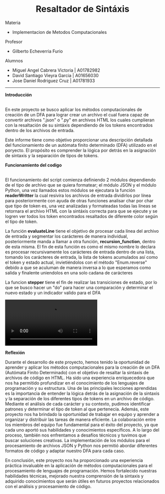 <h1 style="text-align: center">Resaltador de Sintáxis</h1>
<p> Materia

<ul>
<li> Implementacion de Metodos Computacionales
</ul>

<p> Profesor 

<ul>
<li> Gilberto Echeverria Furio
</ul>





<p>Alumnos</p>

<ul>

<li>Miguel Angel Cabrera Victoria | A01782982

<li> David Santiago Vieyra Garcia | A01656030

<li>Jose Daniel Rodriguez Cruz    | A01781933

</ul>

<hr>
<b> Introducción </b>
<br>
<br>

<p>En este proyecto se busco aplicar los métodos computacionales de creación de un DFA para lograr crear un archivo el cual fuera capaz de convertir archivos ".json" o ".py" en archivos HTML los cuales cumplieran con la resaltación de su sintáxis dependiendo de los tokens encontrados dentro de los archivos de entrada.<p>

<p>Este informe tiene como objetivo proporcionar una descripción detallada del funcionamiento de un autómata finito determinado (DFA) utilizado en el poryecto. El propósito es comprender la lógica por detrás en la asignación de sintaxis y la separación de tipos de tokens. </p>

<b>Funcionamiento del codigo</b>
<br>
<br>

<p>El funcionamiento del script comienza definiendo 2 módulos dependiendo de el tipo de archivo que se quiera formatear; el módulo JSON y el módulo Python, una vez llamados estos módulos se ejecutara la función <b>readerWritter</b> la cual resivira los archivos de entrada dividirlos por línea para posteriormente con ayuda de otras funciones analisar char por char que tipo de token es, una vez analizadas y formateadas todas las líneas se retornara el archivo HTML con la sintáxis correcta para que se ejecute y se logren ver todos los token encontrados resaltados de diferente color según el tipo de token.<p>

<p>La función <b>evaluateLine</b> tiene el objetivo de procesar cada línea del archivo de entrada y segmentar los carácteres de manera individual, posteriormente manda a llamar a otra función, <b>recursion_function</b>, dentro de esta misma. El fin de esta función es como el mismo nombre lo declara es procesar recursivamente los carácteres de entrada dentro de una lista, tomando los carácteres de entrada, la lista de tokens acumulados así como el token y estado actual, invietiéndolos con el método "Enum.reverse" debido a que se aculuman de manera inversa a lo que esperamos como salida y finalente uniendolos en una solo cadana de carácteres</p>

<p>La funcion <b>stepper</b> tiene el fin de realizar las transiciones de estado, por lo que se busco hacer un "do" para hacer una comparación y determinar el nuevo estado y un indicador valido para el DFA<p>

<video src="./JSONvideo.mp4" controls>
  Tu navegador no admite la etiqueta de video.
</video>

<b>Reflexión</b>

Durante el desarrollo de este proyecto, hemos tenido la oportunidad de aprender y aplicar los métodos computacionales para la creación de un DFA (Autómata Finito Determinado) con el objetivo de resaltar la sintaxis de archivos de código en HTML. Ha sido una experiencia enriquecedora que nos ha permitido profundizar en el conocimiento de los lenguajes de programación y su estructura. Una de las principales lecciones aprendidas es la importancia de entender la lógica detrás de la asignación de la sintaxis y la separación de los diferentes tipos de tokens en un archivo de código. Mediante el análisis de cada carácter y su contexto, pudimos identificar patrones y determinar el tipo de token al que pertenecía. Además, este proyecto nos ha brindado la oportunidad de trabajar en equipo y aprender a organizar y distribuir las tareas de manera eficiente. La colaboración entre los miembros del equipo fue fundamental para el éxito del proyecto, ya que cada uno aportó sus habilidades y conocimientos específicos. A lo largo del proceso, también nos enfrentamos a desafíos técnicos y tuvimos que buscar soluciones creativas. La implementación de los módulos para el procesamiento de archivos JSON y Python nos permitió abordar diferentes formatos de código y adaptar nuestro DFA para cada caso.

En conclusión, este proyecto nos ha proporcionado una experiencia práctica invaluable en la aplicación de métodos computacionales para el procesamiento de lenguajes de programación. Hemos fortalecido nuestras habilidades técnicas, mejorado nuestra comprensión de la sintaxis y adquirido conocimientos que serán útiles en futuros proyectos relacionados con el análisis y procesamiento de código.